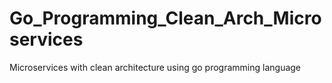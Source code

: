 # Go_Programming_Clean_Arch_Microservices
Microservices with clean architecture using go programming language 
